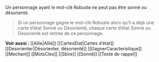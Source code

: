 Un personnage ayant le mot-clé Robuste ne peut pas être sonné ou désorienté. 

>Si un personnage gagne le mot-clé Robuste alors qu’il a déjà une carte d’état Sonné ou Désorienté, chaque carte d’état Sonné ou Désorienté est retirée de ce personnage. 

**Voir aussi :**
[[Allie|Allié]]
[[CartesEtat|Cartes d’état]]
[[Desorienter|Désorienter, désorienté]]
[[GagnerCaracteristique]]
[[Mechant]]
[[MotsCles]]
[[Sbire]]
[[Sonné]]
[[Texte de rappel]]